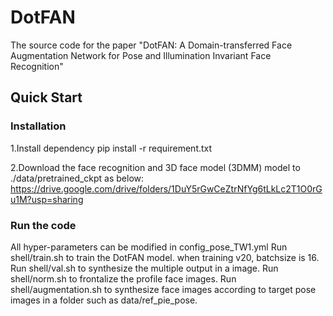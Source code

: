 # DotFAN
The source code for the paper "DotFAN: A Domain-transferred Face Augmentation Network for Pose and Illumination Invariant Face Recognition"

## Quick Start
### Installation
1.Install dependency
pip install -r requirement.txt

2.Download the face recognition and 3D face model (3DMM) model to ./data/pretrained_ckpt as below:
https://drive.google.com/drive/folders/1DuY5rGwCeZtrNfYg6tLkLc2T1O0rGu1M?usp=sharing

### Run the code
All hyper-parameters can be modified in config_pose_TW1.yml
Run shell/train.sh to train the DotFAN model. when training v20, batchsize is 16.
Run shell/val.sh to synthesize the multiple output in a image.
Run shell/norm.sh to frontalize the profile face images.
Run shell/augmentation.sh to synthesize face images according to target pose images in a folder such as data/ref_pie_pose.
